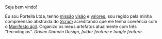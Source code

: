 Seja bem vindo!

Eu sou Portella Ltda, tenho [missão](docs/missao/readme.md) [visão](docs/visao/readme.md) e [valores](docs/valor/readme.md), sou regido pela minha compreensão abstraida do [*Scrum*](docs/scrum/readme.md) acreditando que ele tenha coerência com o [Manifesto ágil](https://agilemanifesto.org/iso/ptbr/manifesto.html). Organizo os meus artefatos atualmente com três "tecnologias". *Driven Domain Design*, *folder feature* e *toogle feature*.
